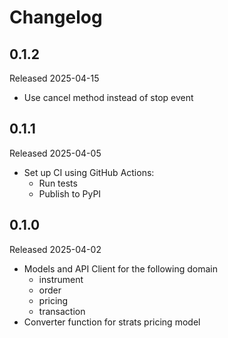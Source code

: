 # Changelog

## 0.1.2

Released 2025-04-15

- Use cancel method instead of stop event

## 0.1.1

Released 2025-04-05

- Set up CI using GitHub Actions:
  - Run tests
  - Publish to PyPI

## 0.1.0

Released 2025-04-02

- Models and API Client for the following domain
  - instrument
  - order
  - pricing
  - transaction
- Converter function for strats pricing model
